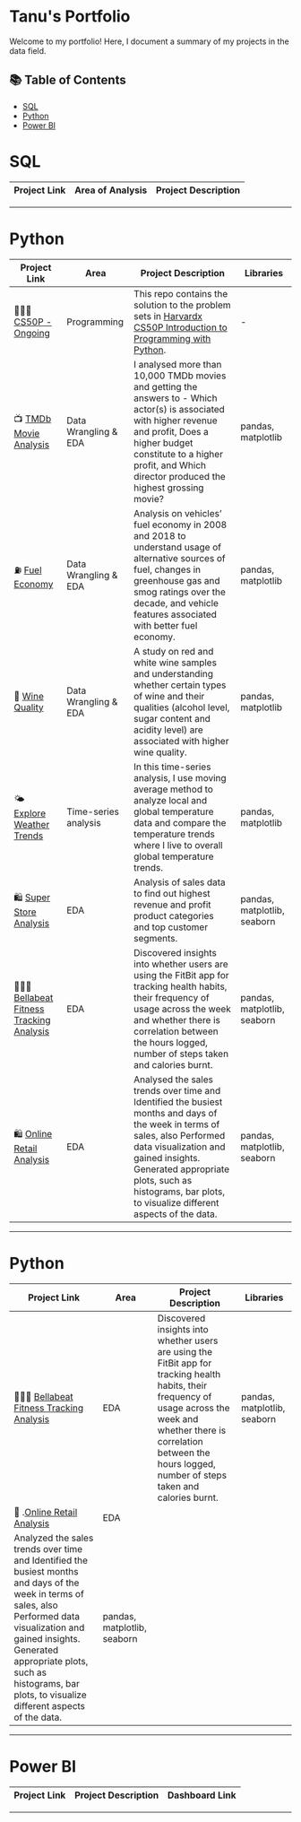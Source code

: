 # Tanu's Portfolio

Welcome to my portfolio! Here, I document a summary of my projects in the data field. 

## 📚 Table of Contents
- [SQL](#sql)
- [Python](#python)
- [Power BI](#PowerBI)

# SQL

| Project Link | Area of Analysis | Project Description | 
|---|---|---|
  
***

# Python

| Project Link | Area | Project Description | Libraries |    
|---|---|---|---|
| 👩🏻‍💻 [CS50P - Ongoing](https://github.com/katiehuangx/CS50P/blob/main/README.md) | Programming | This repo contains the solution to the problem sets in [Harvardx CS50P Introduction to Programming with Python](https://www.edx.org/course/cs50s-introduction-to-programming-with-python). | - | 
| 📺 [TMDb Movie Analysis](https://github.com/katiehuangx/Udacity-Data-Analyst-Nanodegree/blob/main/Project%202%20-%20TMDB%20Movie%20Analysis.ipynb) |   Data Wrangling & EDA | I analysed more than 10,000 TMDb movies and getting the answers to - Which actor(s) is associated with higher revenue and profit, Does a higher budget constitute to a higher profit, and Which director produced the highest grossing movie? | pandas, matplotlib |   
| ⛽️ [Fuel Economy](https://github.com/katiehuangx/Udacity-Data-Analyst-Nanodegree/blob/main/Case%20Study%202%20-%20Fuel%20Economy.ipynb) | Data Wrangling & EDA | Analysis on vehicles’ fuel economy in 2008 and 2018 to understand usage of alternative sources of fuel, changes in greenhouse gas and smog ratings over the decade, and vehicle features associated with better fuel economy. |  pandas, matplotlib |   
| 🍷 [Wine Quality](https://github.com/katiehuangx/Udacity-Data-Analyst-Nanodegree/blob/main/Case%20Study%201%20-%20Analysing%20Wine%20Quality.ipynb) | Data Wrangling & EDA | A study on red and white wine samples and understanding whether certain types of wine and their qualities (alcohol level, sugar content and acidity level) are associated with higher wine quality. | pandas, matplotlib |   
| 🌤 [Explore Weather Trends](https://github.com/katiehuangx/Udacity-Data-Analyst-Nanodegree/blob/main/Project%201%20-%20Explore%20Weather%20Trends.ipynb) | Time-series analysis | In this time-series analysis, I use moving average method to analyze local and global temperature data and compare the temperature trends where I live to overall global temperature trends. | pandas, matplotlib |
| 🛍 [Super Store Analysis](https://github.com/katiehuangx/Super-Store-Analysis/blob/main/Super_Store_Analysis.ipynb) | EDA | Analysis of sales data to find out highest revenue and profit product categories and top customer segments. | pandas, matplotlib, seaborn |
| 🏃🏻‍♀️ [Bellabeat Fitness Tracking Analysis](https://github.com/katiehuangx/Google-Data-Analytics-Capstone/blob/main/bellabeat-data-analysis.ipynb) | EDA | Discovered insights into whether users are using the FitBit app for tracking health habits, their frequency of usage across the week and whether there is correlation between the hours logged, number of steps taken and calories burnt. | pandas, matplotlib, seaborn |
| 🛍 [Online Retail Analysis](https://github.com/TanuYadu/Online_Retail/blob/main/Online_Retail.ipynb) | EDA | Analysed  the sales trends over time and Identified the busiest months and days of the week in terms of sales, also Performed data visualization and gained insights. Generated appropriate plots, such as histograms, bar plots, to visualize different aspects of the data. | pandas, matplotlib, seaborn |
***







# Python

| Project Link | Area | Project Description | Libraries |    
|---|---|---|---|
| 🏃🏻‍♀️ [Bellabeat Fitness Tracking Analysis](https://github.com/TanuYadu/Google_Data_Analytics_Capstone) | EDA |Discovered insights into whether users are using the FitBit app for tracking health habits, their frequency of usage across the week and whether there is correlation between the hours logged, number of steps taken and calories burnt. | pandas, matplotlib, seaborn |
| 🛒 .[Online Retail Analysis](https://github.com/TanuYadu/Online_Retail/blob/main/Online_Retail.ipynb) | EDA 
| Analyzed the sales trends over time and Identified the busiest months and days of the week in terms of sales, also Performed data visualization and gained insights. Generated appropriate plots, such as histograms, bar plots, to visualize different aspects of the data. | pandas, matplotlib, seaborn |

***

# Power BI

| Project Link | Project Description | Dashboard Link |
|---|---|---|


***
